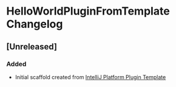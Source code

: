 <!-- Keep a Changelog guide -> https://keepachangelog.com -->

# HelloWorldPluginFromTemplate Changelog

## [Unreleased]
### Added
- Initial scaffold created from [IntelliJ Platform Plugin Template](https://github.com/JetBrains/intellij-platform-plugin-template)
